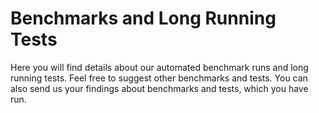 
# Benchmarks and Long Running Tests

Here you will find details about our automated benchmark runs and long running tests. Feel free to suggest other benchmarks and tests. You can also send us your findings about benchmarks and tests, which you have run.

